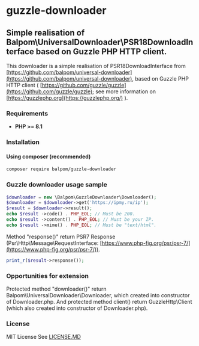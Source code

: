 # guzzle-downloader
## Simple realisation of Balpom\UniversalDownloader\PSR18DownloadInterface based on Guzzle PHP HTTP client.

This downloader is a simple realisation of PSR18DownloadInterface from [https://github.com/balpom/universal-downloader](https://github.com/balpom/universal-downloader),  based on Guzzle PHP HTTP client ( [https://github.com/guzzle/guzzle](https://github.com/guzzle/guzzle); see more information on [https://guzzlephp.org](https://guzzlephp.org/) ).

### Requirements 
- **PHP >= 8.1**

### Installation
#### Using composer (recommended)
```bash
composer require balpom/guzzle-downloader
```

### Guzzle downloader usage sample

```php
$downloader = new \Balpom\GuzzleDownloader\Downloader();
$downloader = $downloader->get('https://ipmy.ru/ip');
$result = $downloader->result();
echo $result ->code() . PHP_EOL; // Must be 200.
echo $result ->content() . PHP_EOL; // Must be your IP.
echo $result ->mime() . PHP_EOL; // Must be "text/html".
```

Method "response()" return PSR7 Response (Psr\Http\Message\RequestInterface: [https://www.php-fig.org/psr/psr-7/](https://www.php-fig.org/psr/psr-7/)).
```php
print_r($result->response());
```

### Opportunities for extension
Protected method "downloader()" return Balpom\UniversalDownloader\Downloader, which created into constructor of Downloader.php.
And protected method client() return GuzzleHttp\Client (which also created into constructor of Downloader.php).

### License
MIT License See [LICENSE.MD](LICENSE.MD)
